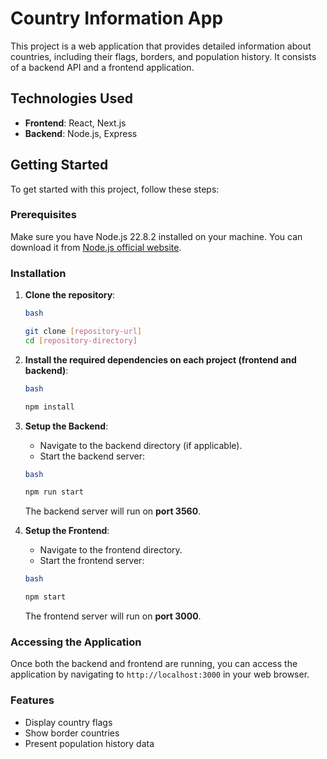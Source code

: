 # Country Information App

This project is a web application that provides detailed information about countries, including their flags, borders, and population history. It consists of a backend API and a frontend application.

## Technologies Used

- **Frontend**: React, Next.js
- **Backend**: Node.js, Express

## Getting Started

To get started with this project, follow these steps:

### Prerequisites

Make sure you have Node.js 22.8.2 installed on your machine. You can download it from [Node.js official website](https://nodejs.org/).

### Installation

1. **Clone the repository**:
    
    ```bash
    bash
    
    git clone [repository-url]
    cd [repository-directory]
    
    ```
    
2. **Install the required dependencies on each project (frontend and backend)**:
    
    ```bash
    bash
    
    npm install
    
    ```
    
3. **Setup the Backend**:
    - Navigate to the backend directory (if applicable).
    - Start the backend server:
    
    ```bash
    bash
    
    npm run start
    
    ```
    
    The backend server will run on **port 3560**.
    
4. **Setup the Frontend**:
    - Navigate to the frontend directory.
    - Start the frontend server:
    
    ```bash
    bash
    
    npm start
    
    ```
    
    The frontend server will run on **port 3000**.
    

### Accessing the Application

Once both the backend and frontend are running, you can access the application by navigating to `http://localhost:3000` in your web browser.

### Features

- Display country flags
- Show border countries
- Present population history data

